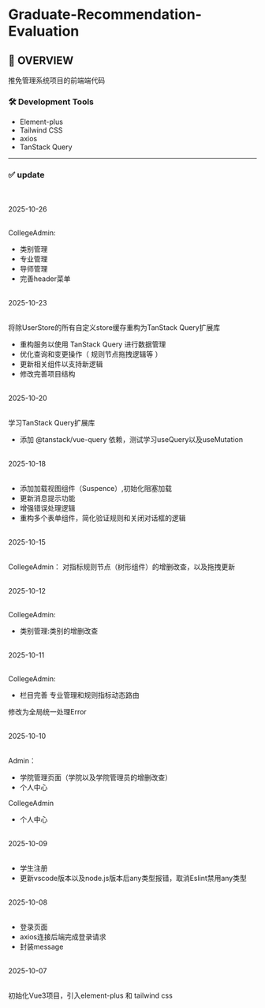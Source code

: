 # Graduate-Recommendation-Evaluation

## 📝 OVERVIEW

推免管理系统项目的前端端代码

### 🛠️ Development Tools

- Element-plus
- Tailwind CSS
- axios
- TanStack Query

<hr/>

### ✅ update

<br/>

<br/>
2025-10-26
<br/>
<br/>

CollegeAdmin:

- 类别管理
- 专业管理
- 导师管理
- 完善header菜单

<br/>
2025-10-23
<br/>
<br/>

将除UserStore的所有自定义store缓存重构为TanStack Query扩展库

- 重构服务以使用 TanStack Query 进行数据管理
- 优化查询和变更操作（ 规则节点拖拽逻辑等 ）
- 更新相关组件以支持新逻辑
- 修改完善项目结构

<br/>
2025-10-20
<br/>
<br/>

学习TanStack Query扩展库

- 添加 @tanstack/vue-query 依赖，测试学习useQuery以及useMutation

<br/>
2025-10-18
<br/>
<br/>

- 添加加载视图组件（Suspence）,初始化阻塞加载
- 更新消息提示功能
- 增强错误处理逻辑
- 重构多个表单组件，简化验证规则和关闭对话框的逻辑

<br/>
2025-10-15
<br/>
<br/>

CollegeAdmin：
对指标规则节点（树形组件）的增删改查，以及拖拽更新

<br/>
2025-10-12
<br/>
<br/>

CollegeAdmin:

- 类别管理:类别的增删改查

<br/>
2025-10-11
<br/>
<br/>

CollegeAdmin:

- 栏目完善 专业管理和规则指标动态路由

修改为全局统一处理Error

<br/>
2025-10-10
<br/>
<br/>

Admin：

- 学院管理页面（学院以及学院管理员的增删改查）
- 个人中心

CollegeAdmin

- 个人中心

<br/>
2025-10-09
<br/>
<br/>

- 学生注册
- 更新vscode版本以及node.js版本后any类型报错，取消Eslint禁用any类型

<br/>
2025-10-08
<br/>
<br/>

- 登录页面
- axios连接后端完成登录请求
- 封装message

<br/>
2025-10-07
<br/>
<br/>

初始化Vue3项目，引入element-plus 和 tailwind css
